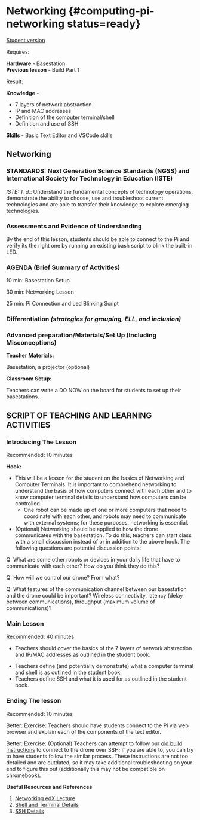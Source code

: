 # Networking {#computing-pi-networking status=ready}

[Student version](+duckiesky_high_school_student#computing-pi-networking)

<div class='requirements' markdown='1'>


Requires: 

**Hardware** - Basestation   
**Previous lesson** - Build Part 1


Result: 

**Knowledge** - 

- 7 layers of network abstraction
- IP and MAC addresses
- Definition of the computer terminal/shell
- Definition and use of SSH


**Skills** - Basic Text Editor and VSCode skills

</div>


## Networking


### STANDARDS: Next Generation Science Standards (NGSS) and International Society for Technology in Education (ISTE)

_ISTE: 1. d._: Understand the fundamental concepts of technology
operations, demonstrate the ability to choose, use and troubleshoot current technologies and are able to transfer their knowledge to explore emerging technologies.


### Assessments and Evidence of Understanding

By the end of this lesson, students should be able to connect to the Pi and verify its the right one by running an existing bash script to blink the built-in LED.

### AGENDA (Brief Summary of Activities)

10 min: Basestation Setup

30 min: Networking Lesson

25 min: Pi Connection and Led Blinking Script

### Differentiation _(strategies for grouping, ELL, and inclusion)_


### Advanced preparation/Materials/Set Up (Including Misconceptions)

**Teacher Materials:**

Basestation, a projector (optional) 

**Classroom Setup:**

Teachers can write a DO NOW on the board for students to set up their basestations.


## SCRIPT OF TEACHING AND LEARNING ACTIVITIES


### Introducing The Lesson

Recommended: 10 minutes

**Hook:**

-  This will be a lesson for the student on the basics of Networking and Computer Terminals. It is important to comprehend networking to understand the basis of how computers connect with each other and to know computer terminal details to understand how computers can be controlled.
    - One robot can be made up of one or more computers that need to coordinate with each other, and robots may need to communicate with external systems; for these purposes, networking is essential. 
- (Optional) Networking should be applied to how the drone communicates with the basestation. To do this, teachers can start class with a small discussion instead of or in addition to the above hook. The following questions are potential discussion points:

Q: What are some other robots or devices in your daily life that have to communicate with each other? How do you think they do this? 

Q: How will we control our drone? From what? 

Q: What features of the communication channel between our basestation and the drone could be important? Wireless connectivity, latency (delay between communications), throughput (maximum volume of communications)?

### Main Lesson

Recommended: 40 minutes

- Teachers should cover the basics of the 7 layers of network abstraction and IP/MAC addresses as outlined in the student book.
 <!--   - (Optional) Students should fill out worksheet during process. -->
- Teachers define (and potentially demonstrate) what a computer terminal and shell is as outlined in the student book.
- Teachers define SSH and what it is used for as outlined in the student book.


### Ending The lesson

Recommended: 10 minutes

Better: Exercise: Teachers should have students connect to the Pi via web browser and explain each of the components of the text editor.

<!--
Better: Exercise: Teachers should have students connect to the Pi via web browser, verify its the right one by running an existing bash script to blink the built-in LED.

 (Optional) If students are able to get through this section with additional time remaining, they can work towards connecting to the Pi via SSH.
    - SSH (Secure Shell) is a method that allows a user to remotely log in from one computer/device to another. Typically, we would be utilizing SSH to connect to our Pi, but 
 -->

Better: Exercise: (Optional) Teachers can attempt to follow our [old build instructions](https://docs.duckietown.org/DT19/opmanual_sky/out/build_phase5.html) to connect to the drone over SSH; if you are able to, you can try to have students follow the similar process. These instructions are not too detailed and are outdated, so it may take additional troubleshooting on your end to figure this out (additionally this may not be compatible on chromebook). 

**Useful Resources and References**

1. [Networking edX Lecture](https://edge.edx.org/courses/course-v1:BrownX+CS195R+2018_T1/courseware/0e3596880ec446d8ab63df427e02e9c4/56017f6d3048461b90466ad229ac8df6/?activate_block_id=block-v1%3ABrownX%2BCS195R%2B2018_T1%2Btype%40sequential%2Bblock%4056017f6d3048461b90466ad229ac8df6)
2. [Shell and Terminal Details](http://linuxcommand.org/lc3_lts0010.php)
3. [SSH Details](https://www.ssh.com/ssh/protocol/)